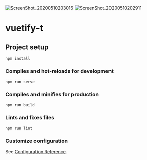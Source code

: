 ![ScreenShot_20200510203016](https://user-images.githubusercontent.com/29349064/81502304-ffd94900-92fe-11ea-9722-9a3ab151a574.png)
![ScreenShot_20200510202911](https://user-images.githubusercontent.com/29349064/81502306-02d43980-92ff-11ea-8c18-d1bbc854b244.png)

# vuetify-t

## Project setup
```
npm install
```

### Compiles and hot-reloads for development
```
npm run serve
```

### Compiles and minifies for production
```
npm run build
```

### Lints and fixes files
```
npm run lint
```

### Customize configuration
See [Configuration Reference](https://cli.vuejs.org/config/).
